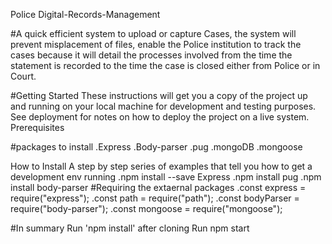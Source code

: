 Police Digital-Records-Management

#A quick efficient system to upload or capture Cases, the system will prevent misplacement of files, enable the Police institution to track the cases because it will detail the processes involved from the time the statement is recorded to the time the case is closed either from Police or in Court. 

#Getting Started
These instructions will get you a copy of the project up and running on your local machine for development and testing purposes. See deployment for notes on how to deploy the project on a live system.
Prerequisites

#packages to install
.Express
.Body-parser
.pug
.mongoDB
.mongoose

How to Install
A step by step series of examples that tell you how to get a development env running
.npm install --save Express
.npm install pug
.npm install body-parser
#Requiring the extaernal packages 
.const express = require("express");
.const path = require("path");
.const bodyParser = require("body-parser");
.const mongoose = require("mongoose");

#In summary Run 'npm install' after cloning
Run npm start

